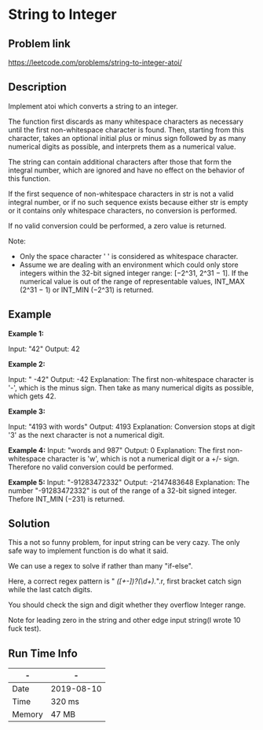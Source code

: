 # String to Integer

## Problem link
https://leetcode.com/problems/string-to-integer-atoi/

## Description 

Implement atoi which converts a string to an integer.

The function first discards as many whitespace characters as necessary until the first non-whitespace character is found. Then, starting from this character, takes an optional initial plus or minus sign followed by as many numerical digits as possible, and interprets them as a numerical value.

The string can contain additional characters after those that form the integral number, which are ignored and have no effect on the behavior of this function.

If the first sequence of non-whitespace characters in str is not a valid integral number, or if no such sequence exists because either str is empty or it contains only whitespace characters, no conversion is performed.

If no valid conversion could be performed, a zero value is returned.

Note:

- Only the space character ' ' is considered as whitespace character.
- Assume we are dealing with an environment which could only store integers within the 32-bit signed integer range: [−2^31,  2^31 − 1]. 
If the numerical value is out of the range of representable values, INT_MAX (2^31 − 1) or INT_MIN (−2^31) is returned.
## Example

**Example 1:**

Input: "42"
Output: 42

**Example 2:**

Input: "   -42"
Output: -42
Explanation: The first non-whitespace character is '-', which is the minus sign.
             Then take as many numerical digits as possible, which gets 42.

**Example 3:**

Input: "4193 with words"
Output: 4193
Explanation: Conversion stops at digit '3' as the next character is not a numerical digit.


**Example 4:**
Input: "words and 987"
Output: 0
Explanation: The first non-whitespace character is 'w', which is not a numerical 
             digit or a +/- sign. Therefore no valid conversion could be performed.

**Example 5:**
Input: "-91283472332"
Output: -2147483648
Explanation: The number "-91283472332" is out of the range of a 32-bit signed integer.
             Thefore INT_MIN (−231) is returned.


## Solution

This a not so funny problem, for input string can be very cazy.
The only safe way to implement function is do what it said.

We can use a regex to solve if rather than many "if-else".

Here, a correct regex pattern is " *([+-])?(\\d+).*".r,
first bracket catch sign while the last catch digits.

You should check the sign and digit whether they overflow Integer range.

Note for leading zero in the string and other edge input string(I wrote 10 fuck test).

## Run Time Info

\- | \-
------------ | -------------
Date | 2019-08-10
Time | 	320 ms
Memory |  47 MB	

